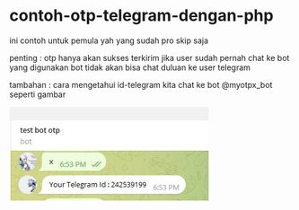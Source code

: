 # contoh-otp-telegram-dengan-php
ini contoh untuk pemula yah
yang sudah pro skip saja 

penting :
otp hanya akan sukses terkirim jika user sudah pernah chat ke bot yang digunakan
bot tidak akan bisa chat duluan ke user telegram 

tambahan :
cara mengetahui id-telegram kita
chat ke bot @myotpx_bot
seperti gambar

<img src = 'idtelex.jpg'>
